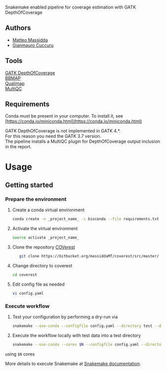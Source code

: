 Snakemake enabled pipeline for coverage estimation with GATK DepthOfCoverage

## Authors

* [Matteo Massidda](https://bitbucket.org/massiddaMT/)
* [Gianmauro Cuccuru](https://bitbucket.org/gmauro/)

## Tools
[GATK DepthOfCoverage](https://software.broadinstitute.org/gatk/documentation/tooldocs/3.8-0/org_broadinstitute_gatk_tools_walkers_coverage_DepthOfCoverage.php)\
[BBMAP](https://jgi.doe.gov/data-and-tools/bbtools/bb-tools-user-guide/bbmap-guide/)\
[Qualimap](http://qualimap.bioinfo.cipf.es/)\
[MultiQC](https://multiqc.info/)


## Requirements

Conda must be present in your computer.
To install it, see [https://conda.io/miniconda.html](https://conda.io/miniconda.html)

GATK DepthOfCoverage is not implemented in GATK 4.*.\
For this reason you need the GATK 3.7 version.\
The pipeline installs a MultiQC plugin for DepthOfCoverage output inclusion in the report.
# Usage

## Getting started

### Prepare the environment

1. Create a conda virtual environment
    ```bash
    conda create -n _project_name_ -c bioconda --file requirements.txt
    ```

2. Activate the virtual environment
    ```bash
    source activate _project_name_
    ```

3. Clone the repository [COVerest](https://bitbucket.org/massiddaMT/coverest/)
    ```bash
       git clone https://bitbucket.org/massiddaMT/coverest/src/master/
    ```

4. Change directory to coverest
    ```bash
    cd coverest
    ```

5. Edit config file as needed
    ```bash
    vi config.yaml
    ```


### Execute workflow

1. Test your configuration by performing a dry-run via
    ```bash
    snakemake --use-conda --configfile config.yaml --directory test --dryrun
    ```

2. Execute the workflow locally with test data into a test directory
    ```bash
    snakemake --use-conda --cores $N --configfile config.yaml --directory test
    ```
using `$N` cores

More details to execute Snakemake at [Snakemake documentation](https://snakemake.readthedocs.io).


